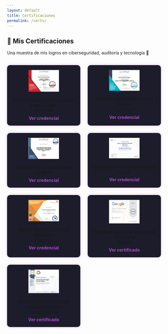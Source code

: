 ```yaml
---
layout: default
title: Certificaciones
permalink: /certs/
---
```


## 🏅 Mis Certificaciones

Una muestra de mis logros en ciberseguridad, auditoría y tecnología 💜

<div class="cert-grid">
  <div class="cert">
    <img src="/assets/img/certs/1.png" alt="Ethical Hacking Professional">
    <p><strong>Ethical Hacking Professional Certification</strong><br>CertiProf</p>
    <a href="https://www.credly.com/badges/92c0e4aa-ff37-4c59-811a-e9f52e42ddad/linked_in_profile" target="_blank">Ver credencial</a>
  </div>
  <div class="cert">
    <img src="/assets/img/certs/2.png" alt="ISO 27001 Internal Auditor">
    <p><strong>Certified ISO 27001 Internal Auditor</strong><br>CertiProf</p>
    <a href="https://www.credly.com/badges/339c3836-eb79-4bec-8f99-9c9580dd1cfe/linked_in_profile" target="_blank">Ver credencial</a>
  </div>
  <div class="cert">
    <img src="/assets/img/certs/3.png" alt="Cybersecurity Awareness">
    <p><strong>Cybersecurity Awareness</strong><br>CertiProf</p>
    <a href="https://www.credly.com/badges/2fd745e9-23e0-440f-a936-1b206e81350e/linked_in_profile" target="_blank">Ver credencial</a>
  </div>
  <div class="cert">
    <img src="/assets/img/certs/4.png" alt="Intro to Cybersecurity">
    <p><strong>Introduction to Cybersecurity</strong><br>Cisco</p>
    <a href="https://www.credly.com/badges/10c52a1f-7f77-40c5-9881-4e65ed90e78c/linked_in_profile" target="_blank">Ver credencial</a>
  </div>
  <div class="cert">
    <img src="/assets/img/certs/5.png" alt="Ethical Hacking Associate">
    <p><strong>Ethical Hacking Certified Associate</strong><br>CertJoin</p>
    <a href="https://certjoin.com/campus/mod/customcert/verify_certificate.php?contextid=41387&code=XyIVYeErTb&qrcode=1" target="_blank">Ver credencial</a>
  </div>
  <div class="cert">
    <img src="/assets/img/certs/6.png" alt="Gestión de Proyectos">
    <p><strong>Fundamentos de la Gestión de Proyectos</strong><br>Google</p>
    <a href="https://www.coursera.org/account/accomplishments/certificate/F54U5F6L93N4" target="_blank">Ver certificado</a>
  </div>
  <div class="cert">
    <img src="/assets/img/certs/7.png" alt="Google Cloud">
    <p><strong>Architecting with Google Compute Engine</strong><br>Google Cloud</p>
    <a href="https://www.coursera.org/account/accomplishments/specialization/certificate/B89LTMYLLALK" target="_blank">Ver certificado</a>
  </div>
</div>

<style>
.cert-grid {
  display: grid;
  grid-template-columns: repeat(auto-fit, minmax(220px, 1fr));
  gap: 1.5rem;
  margin-top: 2rem;
}
.cert {
  background-color: #1c1c2b;
  padding: 1rem;
  border-radius: 10px;
  text-align: center;
  box-shadow: 0 0 10px rgba(166, 74, 201, 0.3);
}
.cert img {
  max-width: 100px;
  margin-bottom: 0.5rem;
}
.cert p {
  margin: 0.5rem 0;
}
.cert a {
  color: #a64ac9;
  text-decoration: none;
  font-weight: bold;
}
.cert a:hover {
  color: #f72585;
}
</style>